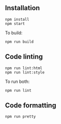 ## Installation
```
npm install
npm start
```
To build:
```
npm run build
```

## Code linting
```
npm run lint:html
npm run lint:style
```
To run both:
```
npm run lint
```

## Code formatting
```
npm run pretty
```